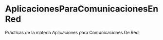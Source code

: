 # AplicacionesParaComunicacionesEnRed
Prácticas de la materia Aplicaciones para Comunicaciones De Red
